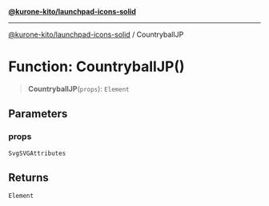 [**@kurone-kito/launchpad-icons-solid**](../README.md)

***

[@kurone-kito/launchpad-icons-solid](../globals.md) / CountryballJP

# Function: CountryballJP()

> **CountryballJP**(`props`): `Element`

## Parameters

### props

`SvgSVGAttributes`

## Returns

`Element`
